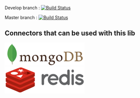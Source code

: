Develop branch : [![Build Status](https://travis-ci.com/damienmarchandfr/mailboxlayer-node-client.svg?branch=develop)](https://travis-ci.com/damienmarchandfr/mailboxlayer-node-client)

Master branch : [![Build Status](https://travis-ci.com/damienmarchandfr/mailboxlayer-node-client.svg?branch=master)](https://travis-ci.com/damienmarchandfr/mailboxlayer-node-client)

## Connectors that can be used with this lib
![mongo-logo](./assets/mongodb.png )
![redis-logo](./assets/redis.png )
